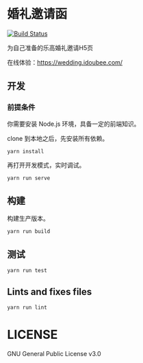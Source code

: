 # 婚礼邀请函

[![Build Status](https://travis-ci.com/boxizen/wedding.svg?branch=master)](https://travis-ci.com/boxizen/wedding)

为自己准备的乐高婚礼邀请H5页

在线体验：https://wedding.idoubee.com/

## 开发
### 前提条件
你需要安装 Node.js 环境，具备一定的前端知识。

clone 到本地之后，先安装所有依赖。
```
yarn install
```

再打开开发模式，实时调试。
```
yarn run serve
```

## 构建
构建生产版本。
```
yarn run build
```

## 测试
```
yarn run test
```

## Lints and fixes files
```
yarn run lint
```

# LICENSE
GNU General Public License v3.0